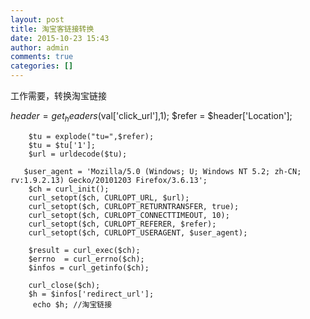 ```yaml
---
layout: post
title: 淘宝客链接转换
date: 2015-10-23 15:43
author: admin
comments: true
categories: []
---
```

工作需要，转换淘宝链接

$header = get_headers($val['click_url'],1);
        $refer =  $header['Location'];

        $tu = explode("tu=",$refer);
        $tu = $tu['1'];
        $url = urldecode($tu);

       $user_agent = 'Mozilla/5.0 (Windows; U; Windows NT 5.2; zh-CN; rv:1.9.2.13) Gecko/20101203 Firefox/3.6.13';
        $ch = curl_init();
        curl_setopt($ch, CURLOPT_URL, $url);
        curl_setopt($ch, CURLOPT_RETURNTRANSFER, true);
        curl_setopt($ch, CURLOPT_CONNECTTIMEOUT, 10);
        curl_setopt($ch, CURLOPT_REFERER, $refer);
        curl_setopt($ch, CURLOPT_USERAGENT, $user_agent);
       
        $result = curl_exec($ch);
        $errno  = curl_errno($ch);
        $infos = curl_getinfo($ch); 
        
        curl_close($ch);
        $h = $infos['redirect_url'];
         echo $h; //淘宝链接

